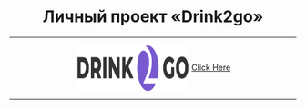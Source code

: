 <h1 align="center">Личный проект «Drink2go» </h1>

---
<p align="center">
<a  href=" https://semenkr.github.io/Drink2go/"><img src="https://github.com/SemenKr/Drink2go/blob/master/source/icons/logo-desktop.svg" width="200" height="80" align="center"></a>
<a  href="https://semenkr.github.io/Drink2go/">Click Here</a>
</p>
  
  
---
